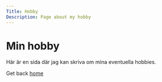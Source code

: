```yaml
---
Title: Hobby
Description: Page about my hobby
---
```


Min hobby
=========

Här är en sida där jag kan skriva om mina eventuella hobbies.

Get back <a href="%base_url%?">home</a></td>
